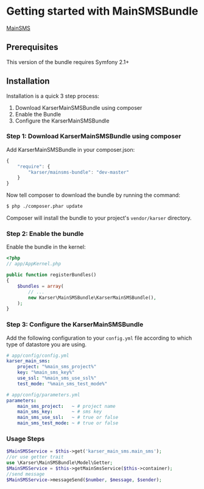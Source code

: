 Getting started with MainSMSBundle
=============

[MainSMS](http://mainsms.ru/)

## Prerequisites

This version of the bundle requires Symfony 2.1+

## Installation

Installation is a quick 3 step process:

1. Download KarserMainSMSBundle using composer
2. Enable the Bundle
3. Configure the KarserMainSMSBundle

### Step 1: Download KarserMainSMSBundle using composer

Add KarserMainSMSBundle in your composer.json:

```js
{
    "require": {
        "karser/mainsms-bundle": "dev-master"
    }
}
```

Now tell composer to download the bundle by running the command:

``` bash
$ php ./composer.phar update
```

Composer will install the bundle to your project's `vendor/karser` directory.

### Step 2: Enable the bundle

Enable the bundle in the kernel:

``` php
<?php
// app/AppKernel.php

public function registerBundles()
{
    $bundles = array(
        // ...
        new Karser\MainSMSBundle\KarserMainSMSBundle(),
    );
}
```

### Step 3: Configure the KarserMainSMSBundle

Add the following configuration to your `config.yml` file according to which type
of datastore you are using.

``` yaml
# app/config/config.yml
karser_main_sms:
    project: "%main_sms_project%"
    key: "%main_sms_key%"
    use_ssl: "%main_sms_use_ssl%"
    test_mode: "%main_sms_test_mode%"
```

``` yaml
# app/config/parameters.yml
parameters:
    main_sms_project:   ~ # project name
    main_sms_key:       ~ # sms key
    main_sms_use_ssl:   ~ # true or false
    main_sms_test_mode: ~ # true or false
```

### Usage Steps

``` php
$MainSMSService = $this->get('karser_main_sms.main_sms');
//or use getter trait
use \Karser\MainSMSBundle\Model\Getter;
$MainSMSService = $this->getMainSmsService($this->container);
//send message
$MainSMSService->messageSend($number, $message, $sender);
```
